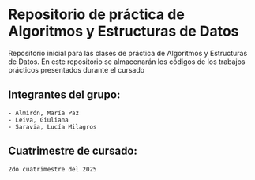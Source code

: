# Repositorio de práctica de Algoritmos y Estructuras de Datos

Repositorio inicial para las clases de práctica de Algoritmos y Estructuras de Datos. En este repositorio se almacenarán los códigos de los trabajos prácticos presentados durante el cursado

## Integrantes del grupo:
    - Almirón, María Paz
    - Leiva, Giuliana
    - Saravia, Lucía Milagros

## Cuatrimestre de cursado:
    2do cuatrimestre del 2025

